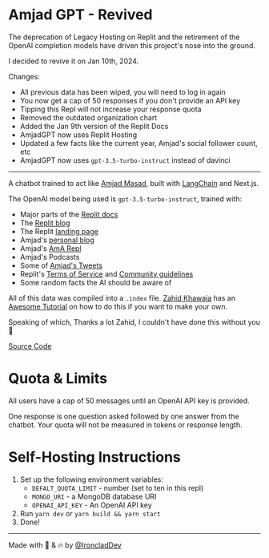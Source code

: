 # Amjad GPT - Revived

The deprecation of Legacy Hosting on Replit and the retirement of the OpenAI completion models have driven this project's nose into the ground.

I decided to revive it on Jan 10th, 2024.

Changes:
- All previous data has been wiped, you will need to log in again
- You now get a cap of 50 responses if you don't provide an API key
- Tipping this Repl will not increase your response quota
- Removed the outdated organization chart
- Added the Jan 9th version of the Replit Docs
- AmjadGPT now uses Replit Hosting
- Updated a few facts like the current year, Amjad's social follower count, etc
- AmjadGPT now uses `gpt-3.5-turbo-instruct` instead of davinci

---

A chatbot trained to act like [Amjad Masad](https://twitter.com/amasad), built with [LangChain](https://twitter.com/langchainai) and Next.js.

The OpenAI model being used is `gpt-3.5-turbo-instruct`, trained with:
 - Major parts of the [Replit docs](https://docs.replit.com)
 - The [Replit blog](https://blog.replit.com)
 - The Replit [landing page](https://replit.com)
 - Amjad's [personal blog](https://amasad.me)
 - Amjad's [AmA Repl](https://replit.com/@amasad/AmA?v=1)
 - Amjad's Podcasts
 - Some of [Amjad's Tweets](https://twitter.com/amasad)
 - Replit's [Terms of Service](https://replit.com/site/terms) and [Community guidelines](https://welcome.moderation.repl.co)
 - Some random facts the AI should be aware of

All of this data was compiled into a `.index` file.  [Zahid Khawaja](https://twitter.com/chillzaza_) has an [Awesome Tutorial](https://replit.com/@zahidkhawaja/Replit-Assistant?v=1) on how to do this if you want to make your own.

Speaking of which, Thanks a lot Zahid, I couldn't have done this without you 🙏

[Source Code](https://github.com/IroncladDev/Amjad-GPT)

# Quota & Limits

All users have a cap of 50 messages until an OpenAI API key is provided.

One response is one question asked followed by one answer from the chatbot.  Your quota will not be measured in tokens or response length.

# Self-Hosting Instructions

1. Set up the following environment variables:
   - `DEFALT_QUOTA_LIMIT` - number (set to ten in this repl)
   - `MONGO_URI` - a MongoDB database URI
   - `OPENAI_API_KEY` - An OpenAI API key
2. Run `yarn dev` or `yarn build && yarn start`
3. Done!

---

Made with 🧠 & 🔥 by [@IroncladDev](https://twitter.com/IroncladDev)